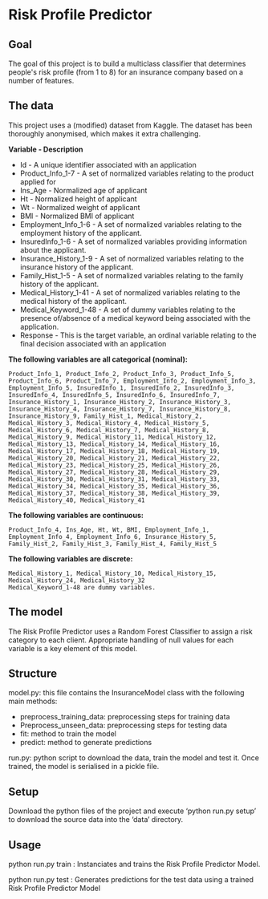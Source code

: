 # Risk Profile Predictor

## Goal

The goal of this project is to build a multiclass classifier that determines people's risk profile (from 1 to 8) for an insurance company based on a number of features.

## The data

This project uses a (modified) dataset from Kaggle. The dataset has been thoroughly anonymised, which makes it extra challenging.

**Variable - Description**
- Id - A unique identifier associated with an application
- Product_Info_1-7 - A set of normalized variables relating to the product applied for
- Ins_Age - Normalized age of applicant
- Ht - Normalized height of applicant
- Wt - Normalized weight of applicant
- BMI - Normalized BMI of applicant
- Employment_Info_1-6 - A set of normalized variables relating to the employment history of the applicant.
- InsuredInfo_1-6 - A set of normalized variables providing information about the applicant.
- Insurance_History_1-9 - A set of normalized variables relating to the insurance history of the applicant.
- Family_Hist_1-5 - A set of normalized variables relating to the family history of the applicant.
- Medical_History_1-41 - A set of normalized variables relating to the medical history of the applicant.
- Medical_Keyword_1-48 - A set of dummy variables relating to the presence of/absence of a medical keyword being associated with the application.
- Response - This is the target variable, an ordinal variable relating to the final decision associated with an application

**The following variables are all categorical (nominal):**
```
Product_Info_1, Product_Info_2, Product_Info_3, Product_Info_5, Product_Info_6, Product_Info_7, Employment_Info_2, Employment_Info_3, Employment_Info_5, InsuredInfo_1, InsuredInfo_2, InsuredInfo_3, InsuredInfo_4, InsuredInfo_5, InsuredInfo_6, InsuredInfo_7, Insurance_History_1, Insurance_History_2, Insurance_History_3, Insurance_History_4, Insurance_History_7, Insurance_History_8, Insurance_History_9, Family_Hist_1, Medical_History_2, Medical_History_3, Medical_History_4, Medical_History_5, Medical_History_6, Medical_History_7, Medical_History_8, Medical_History_9, Medical_History_11, Medical_History_12, Medical_History_13, Medical_History_14, Medical_History_16, Medical_History_17, Medical_History_18, Medical_History_19, Medical_History_20, Medical_History_21, Medical_History_22, Medical_History_23, Medical_History_25, Medical_History_26, Medical_History_27, Medical_History_28, Medical_History_29, Medical_History_30, Medical_History_31, Medical_History_33, Medical_History_34, Medical_History_35, Medical_History_36, Medical_History_37, Medical_History_38, Medical_History_39, Medical_History_40, Medical_History_41
```

**The following variables are continuous:**
```
Product_Info_4, Ins_Age, Ht, Wt, BMI, Employment_Info_1, Employment_Info_4, Employment_Info_6, Insurance_History_5, Family_Hist_2, Family_Hist_3, Family_Hist_4, Family_Hist_5
```

**The following variables are discrete:**
```
Medical_History_1, Medical_History_10, Medical_History_15, Medical_History_24, Medical_History_32
Medical_Keyword_1-48 are dummy variables.
```

## The model

The Risk Profile Predictor uses a Random Forest Classifier to assign a risk category to each client. Appropriate handling of null values for each variable is a key element of this model.

## Structure

model.py: this file contains the InsuranceModel class with the following main methods:
- preprocess_training_data: preprocessing steps for training data
- Preprocess_unseen_data: preprocessing steps for testing data
- fit: method to train the model
- predict: method to generate predictions


run.py: python script to download the data, train the model and test it. Once trained, the model is serialised in a pickle file.

## Setup

Download the python files of the project and execute ‘python run.py setup’ to download the source data into the ‘data’ directory.

## Usage

python run.py train : Instanciates and trains the Risk Profile Predictor Model.

python run.py test : Generates predictions for the test data using a trained Risk Profile Predictor Model
